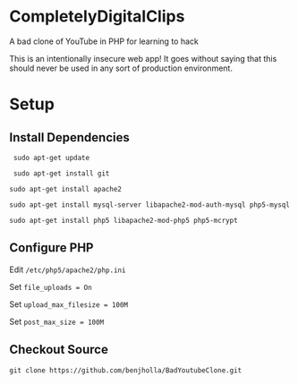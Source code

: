 # CompletelyDigitalClips
A bad clone of YouTube in PHP for learning to hack

This is an intentionally insecure web app!  It goes without saying that this should never be used in any sort of production environment.

# Setup
## Install Dependencies

` sudo apt-get update`

` sudo apt-get install git`

`sudo apt-get install apache2`

`sudo apt-get install mysql-server libapache2-mod-auth-mysql php5-mysql`

`sudo apt-get install php5 libapache2-mod-php5 php5-mcrypt`

## Configure PHP

Edit `/etc/php5/apache2/php.ini`

Set `file_uploads = On`

Set `upload_max_filesize = 100M`

Set `post_max_size = 100M`

## Checkout Source

`git clone https://github.com/benjholla/BadYoutubeClone.git`
